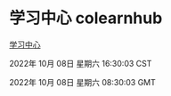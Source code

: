 # 学习中心 colearnhub
[学习中心](http://27.19.33.125:56308/colearnhub/)

2022年 10月 08日 星期六 16:30:03 CST

2022年 10月 08日 星期六 08:30:03 GMT
